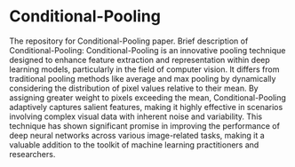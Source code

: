 # Conditional-Pooling
The repository for Conditional-Pooling paper.
Brief description of Conditional-Pooling: Conditional-Pooling is an innovative pooling technique designed to enhance feature extraction and representation within deep learning models, particularly in the field of computer vision. It differs from traditional pooling methods like average and max pooling by dynamically considering the distribution of pixel values relative to their mean. By assigning greater weight to pixels exceeding the mean, Conditional-Pooling adaptively captures salient features, making it highly effective in scenarios involving complex visual data with inherent noise and variability. This technique has shown significant promise in improving the performance of deep neural networks across various image-related tasks, making it a valuable addition to the toolkit of machine learning practitioners and researchers.
